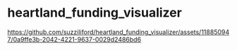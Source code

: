 # heartland_funding_visualizer





https://github.com/suzziliford/heartland_funding_visualizer/assets/118850947/0a9ffe3b-2042-4221-9637-0029d2486bd6





